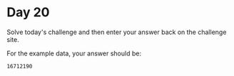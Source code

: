 # Day 20

Solve today's challenge and then enter your answer back on the challenge site.

For the example data, your answer should be:

```
16712190
```

